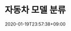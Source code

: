 ---
title: "자동차 모델 분류"
date: 2020-01-19T23:57:38+09:00
name: "자동차 모델 분류"
type: "이미지, 멀티 클래스 분류"
provider: "kagglekorea"
dataset: "스탠포드 자동차"
model: "Lee Haechan"
evaluation: "F1 스코어"
score: "0.96058"
platform: "캐글"
platform_url: "https://www.kaggle.com/c/2019-1st-ml-month-with-kakr/leaderboard"
tag: "#execise"
---